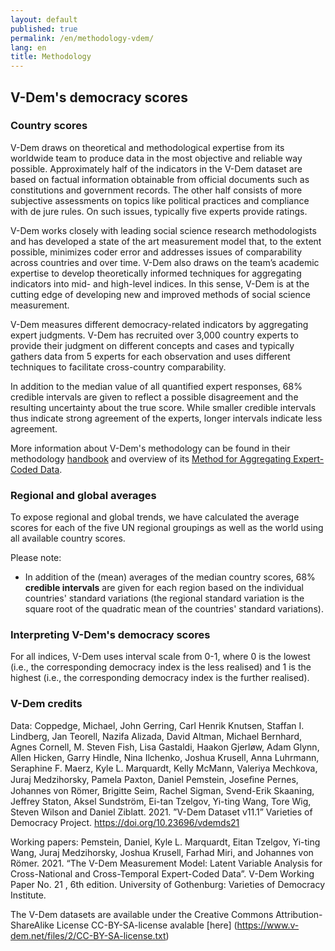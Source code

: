 ```yaml
---
layout: default
published: true
permalink: /en/methodology-vdem/
lang: en
title: Methodology
---
```


## V-Dem's democracy scores

### Country scores

V-Dem draws on theoretical and methodological expertise from its worldwide team to produce data in the most objective and reliable way possible. Approximately half of the indicators in the V-Dem dataset are based on factual information obtainable from official documents such as constitutions and government records. The other half consists of more subjective assessments on topics like political practices and compliance with de jure rules. On such issues, typically five experts provide ratings.

V-Dem works closely with leading social science research methodologists and has developed a state of the art measurement model that, to the extent possible, minimizes coder error and addresses issues of comparability across countries and over time. V-Dem also draws on the team’s academic expertise to develop theoretically informed techniques for aggregating indicators into mid- and high-level indices. In this sense, V-Dem is at the cutting edge of developing new and improved methods of social science measurement.

V-Dem measures different democracy-related indicators by aggregating expert judgments. V-Dem has recruited over 3,000 country experts to provide their judgment on different concepts and cases and typically gathers data from 5 experts for each observation and uses different techniques to facilitate cross-country comparability.

In addition to the median value of all quantified expert responses, 68% credible intervals are given to reflect a possible disagreement and the resulting uncertainty about the true score. While smaller credible intervals thus indicate strong agreement of the experts, longer intervals indicate less agreement.

More information about V-Dem's methodology can be found in their methodology [handbook](https://www.v-dem.net/media/filer_public/94/87/94876a61-1682-4227-baa0-ab927645d507/method.pdf) and overview of its [Method for Aggregating Expert-Coded Data](https://www.v-dem.net/media/filer_public/96/82/9682e043-d302-4e90-b927-3f37e8469acd/v-dem_policybrief_17_2018.pdf).

### Regional and global averages

To expose regional and global trends, we have calculated the average scores for each of the five UN regional groupings as well as the world using all available country scores.

Please note:

* In addition of the (mean) averages of the median country scores, 68% **credible intervals** are given for each region based on the individual countries' standard variations (the regional standard variation is the square root of the quadratic mean of the countries' standard variations).  

### Interpreting V-Dem's democracy scores

For all indices, V-Dem uses interval scale from 0-1, where 0 is the lowest (i.e., the corresponding democracy index is the less realised) and 1 is the highest (i.e., the corresponding democracy index is the further realised).

### V-Dem credits

Data: Coppedge, Michael, John Gerring, Carl Henrik Knutsen, Staffan I. Lindberg, Jan Teorell, Nazifa Alizada, David Altman, Michael Bernhard, Agnes Cornell, M. Steven Fish, Lisa Gastaldi, Haakon Gjerløw, Adam Glynn, Allen Hicken, Garry Hindle, Nina Ilchenko, Joshua Krusell, Anna Luhrmann, Seraphine F. Maerz, Kyle L. Marquardt, Kelly McMann, Valeriya Mechkova, Juraj Medzihorsky, Pamela Paxton, Daniel Pemstein, Joseﬁne Pernes, Johannes von Römer, Brigitte Seim, Rachel Sigman, Svend-Erik Skaaning, Jeffrey Staton, Aksel Sundström, Ei-tan Tzelgov, Yi-ting Wang, Tore Wig, Steven Wilson and Daniel Ziblatt. 2021. ”V-Dem Dataset v11.1” Varieties of Democracy Project. https://doi.org/10.23696/vdemds21

Working papers: Pemstein, Daniel, Kyle L. Marquardt, Eitan Tzelgov, Yi-ting Wang, Juraj Medzihorsky, Joshua Krusell, Farhad Miri, and Johannes von Römer. 2021. “The V-Dem Measurement Model: Latent Variable Analysis for Cross-National and Cross-Temporal Expert-Coded Data”. V-Dem Working Paper No. 21 , 6th edition. University of Gothenburg: Varieties of Democracy Institute.

The V-Dem datasets are available under the Creative Commons Attribution-ShareAlike License CC-BY-SA-license avalable [here] (https://www.v-dem.net/files/2/CC-BY-SA-license.txt)
